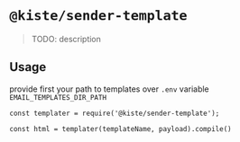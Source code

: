 # `@kiste/sender-template`

> TODO: description

## Usage

provide first your path to templates over `.env` variable `EMAIL_TEMPLATES_DIR_PATH`

```
const templater = require('@kiste/sender-template');

const html = templater(templateName, payload).compile()
```
